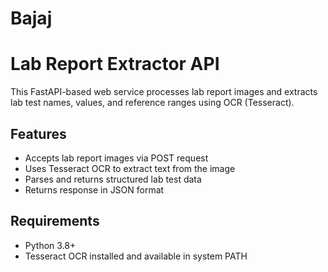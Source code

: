 # Bajaj
# Lab Report Extractor API

This FastAPI-based web service processes lab report images and extracts lab test names, values, and reference ranges using OCR (Tesseract).

## Features

- Accepts lab report images via POST request
- Uses Tesseract OCR to extract text from the image
- Parses and returns structured lab test data
- Returns response in JSON format

##  Requirements

- Python 3.8+
- Tesseract OCR installed and available in system PATH
